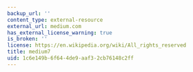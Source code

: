 ```yaml
---
backup_url: ''
content_type: external-resource
external_url: medium.com
has_external_license_warning: true
is_broken: ''
license: https://en.wikipedia.org/wiki/All_rights_reserved
title: medium7
uid: 1c6e149b-6f64-4de9-aaf3-2cb76148c2ff
---
```

